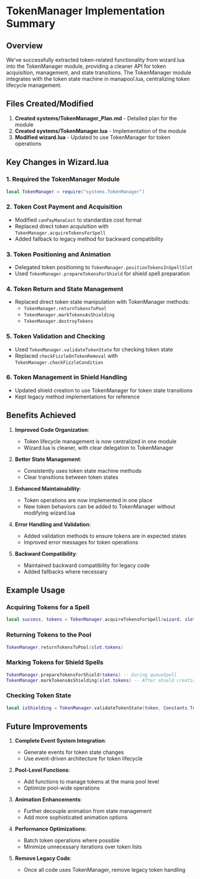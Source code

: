 # TokenManager Implementation Summary

## Overview
We've successfully extracted token-related functionality from wizard.lua into the TokenManager module, providing a cleaner API for token acquisition, management, and state transitions. The TokenManager module integrates with the token state machine in manapool.lua, centralizing token lifecycle management.

## Files Created/Modified
1. **Created systems/TokenManager_Plan.md** - Detailed plan for the module
2. **Created systems/TokenManager.lua** - Implementation of the module
3. **Modified wizard.lua** - Updated to use TokenManager for token operations

## Key Changes in Wizard.lua

### 1. Required the TokenManager Module
```lua
local TokenManager = require("systems.TokenManager")
```

### 2. Token Cost Payment and Acquisition
- Modified `canPayManaCost` to standardize cost format
- Replaced direct token acquisition with `TokenManager.acquireTokensForSpell`
- Added fallback to legacy method for backward compatibility

### 3. Token Positioning and Animation
- Delegated token positioning to `TokenManager.positionTokensInSpellSlot`
- Used `TokenManager.prepareTokensForShield` for shield spell preparation

### 4. Token Return and State Management
- Replaced direct token state manipulation with TokenManager methods:
  - `TokenManager.returnTokensToPool`
  - `TokenManager.markTokensAsShielding`
  - `TokenManager.destroyTokens`

### 5. Token Validation and Checking
- Used `TokenManager.validateTokenState` for checking token state
- Replaced `checkFizzleOnTokenRemoval` with `TokenManager.checkFizzleCondition`

### 6. Token Management in Shield Handling
- Updated shield creation to use TokenManager for token state transitions
- Kept legacy method implementations for reference

## Benefits Achieved

1. **Improved Code Organization**:
   - Token lifecycle management is now centralized in one module
   - Wizard.lua is cleaner, with clear delegation to TokenManager

2. **Better State Management**:
   - Consistently uses token state machine methods
   - Clear transitions between token states

3. **Enhanced Maintainability**:
   - Token operations are now implemented in one place
   - New token behaviors can be added to TokenManager without modifying wizard.lua

4. **Error Handling and Validation**:
   - Added validation methods to ensure tokens are in expected states
   - Improved error messages for token operations

5. **Backward Compatibility**:
   - Maintained backward compatibility for legacy code
   - Added fallbacks where necessary

## Example Usage

### Acquiring Tokens for a Spell
```lua
local success, tokens = TokenManager.acquireTokensForSpell(wizard, slotIndex, manaCost)
```

### Returning Tokens to the Pool
```lua
TokenManager.returnTokensToPool(slot.tokens)
```

### Marking Tokens for Shield Spells
```lua
TokenManager.prepareTokensForShield(tokens) -- During queueSpell
TokenManager.markTokensAsShielding(slot.tokens) -- After shield creation
```

### Checking Token State
```lua
local isShielding = TokenManager.validateTokenState(token, Constants.TokenStatus.SHIELDING)
```

## Future Improvements

1. **Complete Event System Integration**:
   - Generate events for token state changes
   - Use event-driven architecture for token lifecycle

2. **Pool-Level Functions**:
   - Add functions to manage tokens at the mana pool level
   - Optimize pool-wide operations

3. **Animation Enhancements**:
   - Further decouple animation from state management
   - Add more sophisticated animation options

4. **Performance Optimizations**:
   - Batch token operations where possible
   - Minimize unnecessary iterations over token lists

5. **Remove Legacy Code**:
   - Once all code uses TokenManager, remove legacy token handling